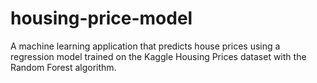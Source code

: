 # housing-price-model
A machine learning application that predicts house prices using a regression model trained on the Kaggle Housing Prices dataset with the Random Forest algorithm.
